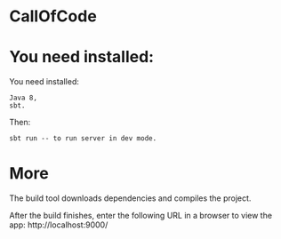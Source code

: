 # CallOfCode

# You need installed:

You need installed:

    Java 8,
    sbt.

Then:

    sbt run -- to run server in dev mode.

# More

The build tool downloads dependencies and compiles the project.

After the build finishes, enter the following URL in a browser to view the app: http://localhost:9000/
